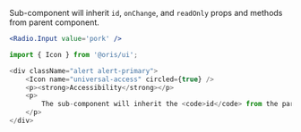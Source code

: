 
Sub-component will inherit `id`, `onChange`, and `readOnly` props and methods from parent component.

```jsx static
<Radio.Input value='pork' />
```

```js noeditor
import { Icon } from '@oris/ui';

<div className="alert alert-primary">
    <Icon name="universal-access" circled={true} />
    <p><strong>Accessibility</strong></p>
    <p>
        The sub-component will inherit the <code>id</code> from the parent component and will be automatically associated with the <code>Radio.Label</code>.
    </p>
</div>
```